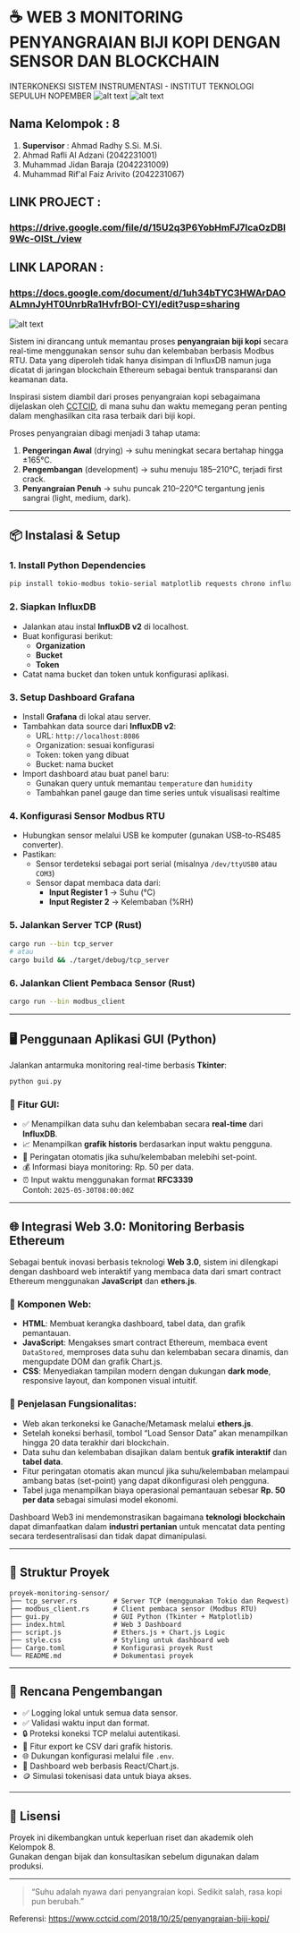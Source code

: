 # ☕ WEB 3 MONITORING PENYANGRAIAN BIJI KOPI DENGAN SENSOR DAN BLOCKCHAIN
INTERKONEKSI SISTEM INSTRUMENTASI - INSTITUT TEKNOLOGI SEPULUH NOPEMBER
![alt text](https://github.com/VITOGEOMATH/WEB-3-MONITORING-PENYANGRAIAN-BIJI-KOPI-DENGAN-SISTEM-BLOCKCHAIN/blob/main/GUI%20Monitoring%20WEB%203)
![alt text](https://github.com/VITOGEOMATH/WEB-3-MONITORING-PENYANGRAIAN-BIJI-KOPI-DENGAN-SISTEM-BLOCKCHAIN/blob/main/GUI%20WEB%203%20(2))

## Nama Kelompok : 8

1. **Supervisor** : Ahmad Radhy S.Si. M.Si.  
2. Ahmad Rafli Al Adzani (2042231001)  
3. Muhammad Jidan Baraja (2042231009)  
4. Muhammad Rif'al Faiz Arivito (2042231067)

## LINK PROJECT :
### https://drive.google.com/file/d/15U2q3P6YobHmFJ7lcaOzDBl9Wc-OlSt_/view

## LINK LAPORAN :
### https://docs.google.com/document/d/1uh34bTYC3HWArDAOALmnJyHT0UnrbRa1HvfrBOI-CYI/edit?usp=sharing

![alt text](https://github.com/VITOGEOMATH/WEB-3-MONITORING-PENYANGRAIAN-BIJI-KOPI-DENGAN-SISTEM-BLOCKCHAIN/blob/main/Plant%20Fermentasi)

Sistem ini dirancang untuk memantau proses **penyangraian biji kopi** secara real-time menggunakan sensor suhu dan kelembaban berbasis Modbus RTU. Data yang diperoleh tidak hanya disimpan di InfluxDB namun juga dicatat di jaringan blockchain Ethereum sebagai bentuk transparansi dan keamanan data.

Inspirasi sistem diambil dari proses penyangraian kopi sebagaimana dijelaskan oleh [CCTCID](https://www.cctcid.com/2018/10/25/penyangraian-biji-kopi/), di mana suhu dan waktu memegang peran penting dalam menghasilkan cita rasa terbaik dari biji kopi.

Proses penyangraian dibagi menjadi 3 tahap utama:
1. **Pengeringan Awal** (drying) → suhu meningkat secara bertahap hingga ±165°C.
2. **Pengembangan** (development) → suhu menuju 185–210°C, terjadi first crack.
3. **Penyangraian Penuh** → suhu puncak 210–220°C tergantung jenis sangrai (light, medium, dark).

---

## 📦 Instalasi & Setup

### 1. Install Python Dependencies

```bash
pip install tokio-modbus tokio-serial matplotlib requests chrono influxdb-client tkinter serde reqwest
```

### 2. Siapkan InfluxDB

- Jalankan atau instal **InfluxDB v2** di localhost.
- Buat konfigurasi berikut:
  - **Organization**
  - **Bucket**
  - **Token**
- Catat nama bucket dan token untuk konfigurasi aplikasi.

### 3. Setup Dashboard Grafana

- Install **Grafana** di lokal atau server.
- Tambahkan data source dari **InfluxDB v2**:
  - URL: `http://localhost:8086`
  - Organization: sesuai konfigurasi
  - Token: token yang dibuat
  - Bucket: nama bucket
- Import dashboard atau buat panel baru:
  - Gunakan query untuk memantau `temperature` dan `humidity`
  - Tambahkan panel gauge dan time series untuk visualisasi realtime

### 4. Konfigurasi Sensor Modbus RTU

- Hubungkan sensor melalui USB ke komputer (gunakan USB-to-RS485 converter).
- Pastikan:
  - Sensor terdeteksi sebagai port serial (misalnya `/dev/ttyUSB0` atau `COM3`)
  - Sensor dapat membaca data dari:
    - **Input Register 1** → Suhu (°C)
    - **Input Register 2** → Kelembaban (%RH)

### 5. Jalankan Server TCP (Rust)

```bash
cargo run --bin tcp_server
# atau
cargo build && ./target/debug/tcp_server
```

### 6. Jalankan Client Pembaca Sensor (Rust)

```bash
cargo run --bin modbus_client
```

---

## 🖥️ Penggunaan Aplikasi GUI (Python)

Jalankan antarmuka monitoring real-time berbasis **Tkinter**:

```bash
python gui.py
```

### 🔧 Fitur GUI:

- ✅ Menampilkan data suhu dan kelembaban secara **real-time** dari **InfluxDB**.
- 📈 Menampilkan **grafik historis** berdasarkan input waktu pengguna.
- 🔔 Peringatan otomatis jika suhu/kelembaban melebihi set-point.
- 💰 Informasi biaya monitoring: Rp. 50 per data.
- ⏰ Input waktu menggunakan format **RFC3339**  
  Contoh: `2025-05-30T08:00:00Z`

---

## 🌐 Integrasi Web 3.0: Monitoring Berbasis Ethereum

Sebagai bentuk inovasi berbasis teknologi **Web 3.0**, sistem ini dilengkapi dengan dashboard web interaktif yang membaca data dari smart contract Ethereum menggunakan **JavaScript** dan **ethers.js**.

### 🔨 Komponen Web:

- **HTML**: Membuat kerangka dashboard, tabel data, dan grafik pemantauan.
- **JavaScript**: Mengakses smart contract Ethereum, membaca event `DataStored`, memproses data suhu dan kelembaban secara dinamis, dan mengupdate DOM dan grafik Chart.js.
- **CSS**: Menyediakan tampilan modern dengan dukungan **dark mode**, responsive layout, dan komponen visual intuitif.

### 🧩 Penjelasan Fungsionalitas:

- Web akan terkoneksi ke Ganache/Metamask melalui **ethers.js**.
- Setelah koneksi berhasil, tombol “Load Sensor Data” akan menampilkan hingga 20 data terakhir dari blockchain.
- Data suhu dan kelembaban disajikan dalam bentuk **grafik interaktif** dan **tabel data**.
- Fitur peringatan otomatis akan muncul jika suhu/kelembaban melampaui ambang batas (set-point) yang dapat dikonfigurasi oleh pengguna.
- Tabel juga menampilkan biaya operasional pemantauan sebesar **Rp. 50 per data** sebagai simulasi model ekonomi.

Dashboard Web3 ini mendemonstrasikan bagaimana **teknologi blockchain** dapat dimanfaatkan dalam **industri pertanian** untuk mencatat data penting secara terdesentralisasi dan tidak dapat dimanipulasi.

---

## 📁 Struktur Proyek

```
proyek-monitoring-sensor/
├── tcp_server.rs         # Server TCP (menggunakan Tokio dan Reqwest)
├── modbus_client.rs      # Client pembaca sensor (Modbus RTU)
├── gui.py                # GUI Python (Tkinter + Matplotlib)
├── index.html            # Web 3 Dashboard
├── script.js             # Ethers.js + Chart.js Logic
├── style.css             # Styling untuk dashboard web
├── Cargo.toml            # Konfigurasi proyek Rust
└── README.md             # Dokumentasi proyek
```

---

## 🚀 Rencana Pengembangan

- ✅ Logging lokal untuk semua data sensor.
- ✅ Validasi waktu input dan format.
- 🔒 Proteksi koneksi TCP melalui autentikasi.
- 📄 Fitur export ke CSV dari grafik historis.
- 🌐 Dukungan konfigurasi melalui file `.env`.
- 📲 Dashboard web berbasis React/Chart.js.
- 🪙 Simulasi tokenisasi data untuk biaya akses.

---

## 📃 Lisensi

Proyek ini dikembangkan untuk keperluan riset dan akademik oleh Kelompok 8.  
Gunakan dengan bijak dan konsultasikan sebelum digunakan dalam produksi.

---

> “Suhu adalah nyawa dari penyangraian kopi. Sedikit salah, rasa kopi pun berubah.”

Referensi: https://www.cctcid.com/2018/10/25/penyangraian-biji-kopi/

